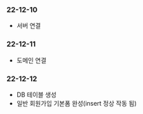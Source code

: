 ### 22-12-10
- 서버 연결
### 22-12-11
- 도메인 연결
### 22-12-12
- DB 테이블 생성
- 일반 회원가입 기본폼 완성(insert 정상 작동 됨)